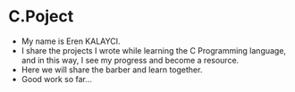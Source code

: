 # C.Poject
- My name is Eren KALAYCI.
- I share the projects I wrote while learning the C Programming language, and in this way, I see my progress and become a resource.
- Here we will share the barber and learn together.
- Good work so far...
